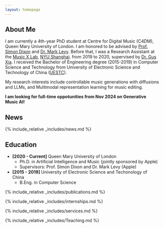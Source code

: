 ```yaml
---
layout: homepage
---
```


## About Me

I am currently a 4th-year PhD student at Centre for Digital Music (C4DM), Queen Mary University of London. I am honored to be advised by [Prof. Simon Dixon](http://www.eecs.qmul.ac.uk/~simond/) and [Dr. Mark Levy](https://scholar.google.com/citations?user=g_ESIWoAAAAJ).  Before that, I was a Research Assistant at the [Music X Lab](http://musicxlab.com/), [NYU Shanghai](https://shanghai.nyu.edu/). from 2019 to 2020, supervised by [Dr. Gus Xia](http://www.musicxlab.com/members/gus/). I received the Bachelor of Engineering degree (2015-2019) in Computer Science and Technology from University of Electronic Science and Technology of China ([UESTC](https://en.uestc.edu.cn/)). 

My research interests include controllable music generations with diffusions and LLMs, and Multimodal representation learning for music editing.

**I am looking for full-time oppotunities from Nov 2024 on Generative Music AI!**

## News

{% include_relative _includes/news.md %}

## Education

- **[2020 - Current]** Queen Mary University of London
  - Ph.D. in Artificial Intelligence and Music (jointly sponsored by Apple)
  - Supervisors: Prof. Simon Dixon and Dr. Mark Levy (Apple)
- **[2015 - 2019]** University of Electronic Science and Techonology of China
  - B.Eng. in Computer Science


{% include_relative _includes/publications.md %}

{% include_relative _includes/internships.md %}

{% include_relative _includes/services.md %}

{% include_relative _includes/Teaching.md %}
